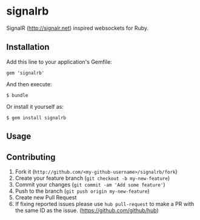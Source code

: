 # signalrb

SignalR (http://signalr.net) inspired websockets for Ruby.

## Installation

Add this line to your application's Gemfile:

    gem 'signalrb'

And then execute:

    $ bundle

Or install it yourself as:

    $ gem install signalrb

## Usage


## Contributing

1. Fork it (`http://github.com/<my-github-username>/signalrb/fork`)
2. Create your feature branch (`git checkout -b my-new-feature`)
3. Commit your changes (`git commit -am 'Add some feature'`)
4. Push to the branch (`git push origin my-new-feature`)
5. Create new Pull Request
6. If fixing reported issues please use `hub pull-request` to make a PR with the same ID as the issue. (https://github.com/github/hub)
